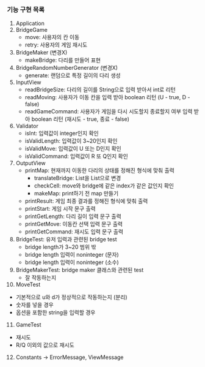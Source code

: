 
### 기능 구현 목록

1. Application
2. BridgeGame
   - move: 사용자의 칸 이동
   - retry: 사용자의 게임 재시도 
3. BridgeMaker (변경X)
   - makeBridge: 다리를 만들어 표현
4. BridgeRandomNumberGenerator (변경X)
   - generate: 랜덤으로 특정 길이의 다리 생성
5. InputView
    - readBridgeSize: 다리의 길이를 String으로 입력 받아서 int로 리턴
    - readMoving: 사용자가 이동 칸을 입력 받아 boolean 리턴 (U - true, D - false)
    - readGameCommand: 사용자가 게임을 다시 시도할지 종료할지 여부 입력 받아 boolean 리턴 (재시도 - true, 종료 - false)
6. Validator
   - isInt: 입력값이 integer인지 확인
   - isValidLength: 입력값이 3~20인지 확인
   - isValidMove: 입력값이 U 또는 D인지 확인
   - isValidCommand: 입력값이 R 또 Q인지 확인
7. OutputView
   - printMap: 현재까지 이동한 다리의 상태를 정해진 형식에 맞춰 출력
     - translateBridge: List<String>을 List<Boolean>으로 변경
     - checkCell: move와 bridge에 같은 index가 같은 값인지 확인
     - makeMap: print하기 전 map 만들기
   - printResult: 게임 최종 결과를 정해진 형식에 맞춰 출력
   - printStart: 게임 시작 문구 출력
   - printGetLength: 다리 길이 입력 문구 출력
   - printGetMove: 이동칸 선택 입력 문구 출력
   - printGetCommand: 재시도 입력 문구 출력
8. BridgeTest: 유저 입력과 관련된 bridge test
   - bridge length가 3~20 범위 밖
   - bridge length 입력이 noninteger (문자)
   - bridge length 입력이 noninteger (소수)
9. BridgeMakerTest: bridge maker 클래스와 관련된 test
   - 잘 작동하는지 
10. MoveTest
   - 기본적으로 u와 d가 정상적으로 작동하는지 (분리)
   - 숫자를 넣을 경우
   - 옵션을 포함한 string을 입력할 경우 
11. GameTest
   - 재시도
   - R/Q 이외의 값으로 재시도
12. Constants -> ErrorMessage, ViewMessage